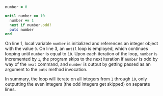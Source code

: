 ```Ruby
number = 0

until number == 10
  number += 1
  next if number.odd?
  puts number
end
```
On line 1, local variable `number` is initialized and references an integer object with the value `0`. On line 3, an `until` loop is employed, which continues looping until `number` is equal to `10`. Upon each iteration of the loop, `number` is incremented by `1`, the program skips to the next iteration if `number` is odd by way of the `next` command, and `number` is output by getting passed as an argument to the `puts` method invocation.

In summary, the loop will iterate on all integers from `1` through `10`, only outputting the even integers (the odd integers get skipped) on separate lines.